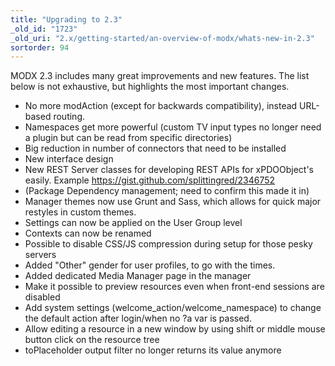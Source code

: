 ```yaml
---
title: "Upgrading to 2.3"
_old_id: "1723"
_old_uri: "2.x/getting-started/an-overview-of-modx/whats-new-in-2.3"
sortorder: 94
---
```


MODX 2.3 includes many great improvements and new features. The list below is not exhaustive, but highlights the most important changes.

- No more modAction (except for backwards compatibility), instead URL-based routing.
- Namespaces get more powerful (custom TV input types no longer need a plugin but can be read from specific directories)
- Big reduction in number of connectors that need to be installed
- New interface design
- New REST Server classes for developing REST APIs for xPDOObject's easily. Example <https://gist.github.com/splittingred/2346752>
- (Package Dependency management; need to confirm this made it in)
- Manager themes now use Grunt and Sass, which allows for quick major restyles in custom themes.
- Settings can now be applied on the User Group level
- Contexts can now be renamed
- Possible to disable CSS/JS compression during setup for those pesky servers
- Added "Other" gender for user profiles, to go with the times.
- Added dedicated Media Manager page in the manager
- Make it possible to preview resources even when front-end sessions are disabled
- Add system settings (welcome\_action/welcome\_namespace) to change the default action after login/when no ?a var is passed.
- Allow editing a resource in a new window by using shift or middle mouse button click on the resource tree
- toPlaceholder output filter no longer returns its value anymore
